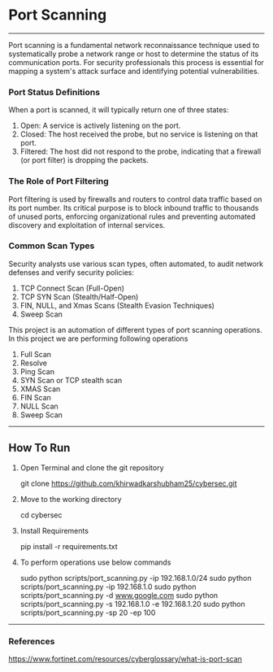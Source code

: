 # Port Scanning

--------------------------------------------------------------------------
Port scanning is a fundamental network reconnaissance technique used to systematically probe a network range 
or host to determine the status of its communication ports. For security professionals this process is essential for 
mapping a system's attack surface and identifying potential vulnerabilities.

### Port Status Definitions
When a port is scanned, it will typically return one of three states:
1. Open: A service is actively listening on the port.
2. Closed: The host received the probe, but no service is listening on that port.
3. Filtered: The host did not respond to the probe, indicating that a firewall (or port filter) is dropping the packets.

### The Role of Port Filtering
Port filtering is used by firewalls and routers to control data traffic based on its port number. Its critical purpose is 
to block inbound traffic to thousands of unused ports, enforcing organizational rules and preventing automated 
discovery and exploitation of internal services.

### Common Scan Types
Security analysts use various scan types, often automated, to audit network defenses and verify security policies:
1. TCP Connect Scan (Full-Open)
2. TCP SYN Scan (Stealth/Half-Open)
3. FIN, NULL, and Xmas Scans (Stealth Evasion Techniques)
4. Sweep Scan

This project is an automation of different types of port scanning operations. In this project we are performing 
following operations
1. Full Scan
2. Resolve
3. Ping Scan
4. SYN Scan or TCP stealth scan
5. XMAS Scan 
6. FIN Scan
7. NULL Scan 
8. Sweep Scan

-------------------------------------------------------------------------------

## How To Run

1. Open Terminal and clone the git repository

    
    git clone https://github.com/khirwadkarshubham25/cybersec.git

2. Move to the working directory

    
    cd cybersec

3. Install Requirements


    pip install -r requirements.txt

4. To perform operations use below commands


    sudo python scripts/port_scanning.py -ip 192.168.1.0/24
    sudo python scripts/port_scanning.py -ip 192.168.1.0
    sudo python scripts/port_scanning.py -d www.google.com
    sudo python scripts/port_scanning.py -s 192.168.1.0 -e 192.168.1.20
    sudo python scripts/port_scanning.py -sp 20 -ep 100


-------------------------------------------------------------------------------
### References

https://www.fortinet.com/resources/cyberglossary/what-is-port-scan